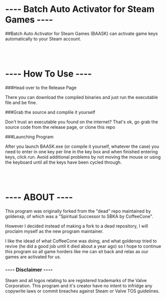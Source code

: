 # ---- Batch Auto Activator for Steam Games ----


##Batch Auto Activator for Steam Games (BAASK) can activate game keys automatically to your Steam account.



<br /><br />
# ---- How To Use ----

###Head over to the Release Page

There you can download the compiled binaries and just run the executable file and be fine.

###Grab the source and complile it yourself

Don't trust an executable you found on the internet? That's ok, go grab the source code from the release page, or clone this repo

###Launching Program

After you launch BAASK.exe (or compile it yourself, whatever the case) you need to enter in one key per line in the key box and when finished entering keys, click run.
Avoid additional problems by not moving the mouse or using the keyboard until all the keys have been cycled through.

<br /><br />
# ---- ABOUT ----

This program was originally forked from the "dead" repo maintained by goldenxp, of which was a "Spiritual Successor to SBKA by CoffeeCone".

However I decided instead of making a fork to a dead repository, I will proclaim myself as the new program maintainer.

I like the idead of what CoffeeCone was doing, and what goldenxp tried to revive (he did a good job until it died about a year ago)
so I hope to continue this program so all game horders like me can sit back and relax as our games are activated for us.

### ---- Disclaimer ----
Steam and all logos relating to are registered trademarks of the Valve Corporation. This program and it's creator have no intent to infridge any copywrite laws or commit breaches against Steam or Valve TOS guidelines.
